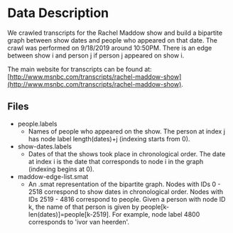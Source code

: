 # Data Description
We crawled transcripts for the Rachel Maddow show and build a bipartite graph between show dates and people who appeared on that date. The crawl was performed on 9/18/2019 around 10:50PM. There is an edge between show i and person j if person j appeared on show i. 

The main website for transcripts can be found at: [http://www.msnbc.com/transcripts/rachel-maddow-show](http://www.msnbc.com/transcripts/rachel-maddow-show).


## Files
+ people.labels 
	* Names of people who appeared on the show. The person at index j has node label length(dates)+j (indexing starts from 0).  
+ show-dates.labels 
	* Dates of that the shows took place in chronological order. The date at index i is the date that corresponds to node i in the graph (indexing begins at 0).
+ maddow-edge-list.smat
	* An .smat representation of the bipartite graph. Nodes with IDs 0 - 2518 correspond to show dates in chronological order. Nodes with IDs 2519 - 4816 correspond to people. Given a person with node ID k, the name of that person is given by people[k-len(dates)]=people[k-2519]. For example, node label 4800 corresponds to 'ivor van heerden'. 
